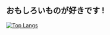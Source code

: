 ## おもしろいものが好きです !

[![Top Langs](https://github-readme-stats.vercel.app/api/top-langs/?username=koya-kimura)](https://github.com/anuraghazra/github-readme-stats)
